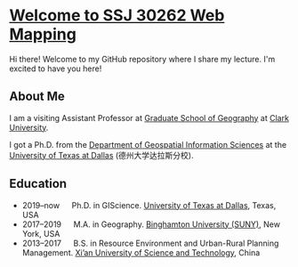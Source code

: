 # [Welcome to SSJ 30262 Web Mapping ](https://gisyaliny.github.io/python/)

Hi there! Welcome to my GitHub repository where I share my lecture. I'm excited to have you here!

## About Me

I am a visiting Assistant Professor at [Graduate School of Geography](https://www.clarku.edu/departments/geography/) at [Clark University](https://www.clarku.edu/). 

I got a Ph.D. from the [Department of Geospatial Information Sciences](https://epps.utdallas.edu/about/programs/geospatial-information-sciences/) at the [University of Texas at Dallas](https://www.utdallas.edu/) (德州大学达拉斯分校).

## Education

- 2019–now &emsp; Ph.D. in GIScience. [University of Texas at Dallas](https://epps.utdallas.edu/about/programs/geospatial-information-sciences/), Texas, USA
- 2017–2019 &emsp; M.A. in Geography. [Binghamton University (SUNY)](https://www.binghamton.edu/geography/), New York, USA
- 2013–2017 &emsp; B.S. in  Resource Environment and Urban-Rural Planning Management. [Xi’an University of Science and Technology](https://en.xust.edu.cn/), China

